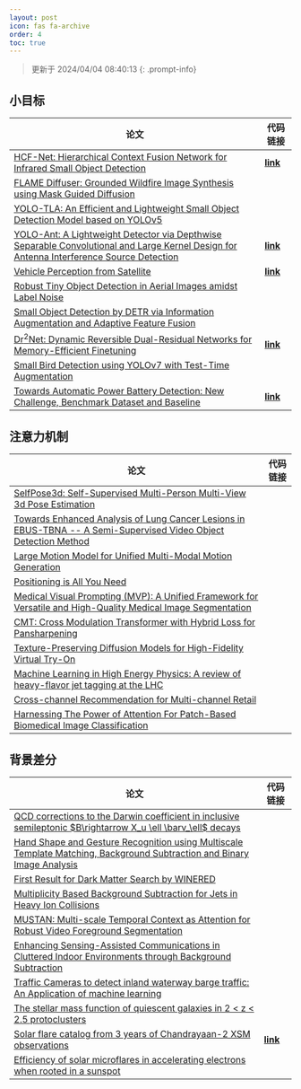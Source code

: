 ```yaml
---
layout: post
icon: fas fa-archive
order: 4
toc: true
---
```


> 更新于 2024/04/04 08:40:13
{: .prompt-info}

## 小目标

| 论文 | 代码链接 |
| --- | --- |
| [HCF-Net: Hierarchical Context Fusion Network for Infrared Small Object Detection](http://arxiv.org/abs/2403.10778v1) | [**link**](https://github.com/zhengshuchen/hcfnet) |
| [FLAME Diffuser: Grounded Wildfire Image Synthesis using Mask Guided Diffusion](http://arxiv.org/abs/2403.03463v1) |  |
| [YOLO-TLA: An Efficient and Lightweight Small Object Detection Model based on YOLOv5](http://arxiv.org/abs/2402.14309v1) |  |
| [YOLO-Ant: A Lightweight Detector via Depthwise Separable Convolutional and Large Kernel Design for Antenna Interference Source Detection](http://arxiv.org/abs/2402.12641v1) | [**link**](https://github.com/scnu-rislab/yolo-ant) |
| [Vehicle Perception from Satellite](http://arxiv.org/abs/2402.00703v1) | [**link**](https://github.com/chenxi1510/vehicle-perception-from-satellite-videos) |
| [Robust Tiny Object Detection in Aerial Images amidst Label Noise](http://arxiv.org/abs/2401.08056v1) |  |
| [Small Object Detection by DETR via Information Augmentation and Adaptive Feature Fusion](http://arxiv.org/abs/2401.08017v1) |  |
| [Dr$^2$Net: Dynamic Reversible Dual-Residual Networks for Memory-Efficient Finetuning](http://arxiv.org/abs/2401.04105v2) | [**link**](https://github.com/coolbay/Dr2Net) |
| [Small Bird Detection using YOLOv7 with Test-Time Augmentation](http://arxiv.org/abs/2401.01018v1) |  |
| [Towards Automatic Power Battery Detection: New Challenge, Benchmark Dataset and Baseline](http://arxiv.org/abs/2312.02528v2) | [**link**](https://github.com/xiaoqi-zhao-dlut/x-ray-pbd) |

## 注意力机制

| 论文 | 代码链接 |
| --- | --- |
| [SelfPose3d: Self-Supervised Multi-Person Multi-View 3d Pose Estimation](http://arxiv.org/abs/2404.02041v1) |  |
| [Towards Enhanced Analysis of Lung Cancer Lesions in EBUS-TBNA -- A Semi-Supervised Video Object Detection Method](http://arxiv.org/abs/2404.01929v1) |  |
| [Large Motion Model for Unified Multi-Modal Motion Generation](http://arxiv.org/abs/2404.01284v1) |  |
| [Positioning is All You Need](http://arxiv.org/abs/2404.01183v1) |  |
| [Medical Visual Prompting (MVP): A Unified Framework for Versatile and High-Quality Medical Image Segmentation](http://arxiv.org/abs/2404.01127v1) |  |
| [CMT: Cross Modulation Transformer with Hybrid Loss for Pansharpening](http://arxiv.org/abs/2404.01121v1) |  |
| [Texture-Preserving Diffusion Models for High-Fidelity Virtual Try-On](http://arxiv.org/abs/2404.01089v1) |  |
| [Machine Learning in High Energy Physics: A review of heavy-flavor jet tagging at the LHC](http://arxiv.org/abs/2404.01071v1) |  |
| [Cross-channel Recommendation for Multi-channel Retail](http://arxiv.org/abs/2404.00972v1) |  |
| [Harnessing The Power of Attention For Patch-Based Biomedical Image Classification](http://arxiv.org/abs/2404.00949v1) |  |

## 背景差分

| 论文 | 代码链接 |
| --- | --- |
| [QCD corrections to the Darwin coefficient in inclusive semileptonic $B\rightarrow X_u \ell \barν_\ell$ decays](http://arxiv.org/abs/2402.13805v2) |  |
| [Hand Shape and Gesture Recognition using Multiscale Template Matching, Background Subtraction and Binary Image Analysis](http://arxiv.org/abs/2402.09663v1) |  |
| [First Result for Dark Matter Search by WINERED](http://arxiv.org/abs/2402.07976v1) |  |
| [Multiplicity Based Background Subtraction for Jets in Heavy Ion Collisions](http://arxiv.org/abs/2402.10945v1) |  |
| [MUSTAN: Multi-scale Temporal Context as Attention for Robust Video Foreground Segmentation](http://arxiv.org/abs/2402.00918v1) |  |
| [Enhancing Sensing-Assisted Communications in Cluttered Indoor Environments through Background Subtraction](http://arxiv.org/abs/2401.05763v1) |  |
| [Traffic Cameras to detect inland waterway barge traffic: An Application of machine learning](http://arxiv.org/abs/2401.03070v1) |  |
| [The stellar mass function of quiescent galaxies in 2 < z < 2.5 protoclusters](http://arxiv.org/abs/2312.12380v1) |  |
| [Solar flare catalog from 3 years of Chandrayaan-2 XSM observations](http://arxiv.org/abs/2312.09191v2) | [**link**](https://github.com/devansh-dvj/suryadrishti) |
| [Efficiency of solar microflares in accelerating electrons when rooted in a sunspot](http://arxiv.org/abs/2312.06856v2) |  |
